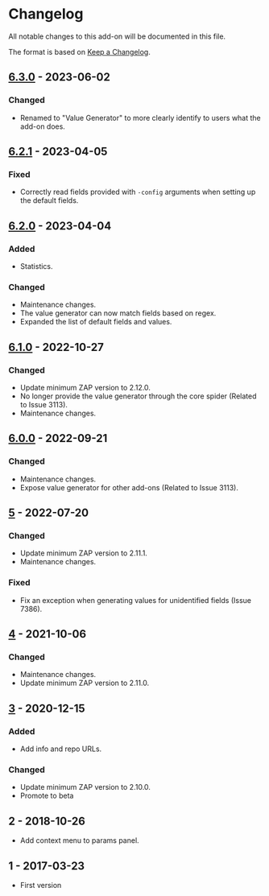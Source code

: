 # Changelog
All notable changes to this add-on will be documented in this file.

The format is based on [Keep a Changelog](https://keepachangelog.com/en/1.0.0/).

## [6.3.0] - 2023-06-02
### Changed
- Renamed to "Value Generator" to more clearly identify to users what the add-on does.

## [6.2.1] - 2023-04-05
### Fixed
- Correctly read fields provided with `-config` arguments when setting up the default fields.

## [6.2.0] - 2023-04-04
### Added
- Statistics.

### Changed
- Maintenance changes.
- The value generator can now match fields based on regex.
- Expanded the list of default fields and values.

## [6.1.0] - 2022-10-27
### Changed
- Update minimum ZAP version to 2.12.0.
- No longer provide the value generator through the core spider (Related to Issue 3113).
- Maintenance changes.


## [6.0.0] - 2022-09-21
### Changed
- Maintenance changes.
- Expose value generator for other add-ons (Related to Issue 3113).

## [5] - 2022-07-20
### Changed
- Update minimum ZAP version to 2.11.1.
- Maintenance changes.

### Fixed
- Fix an exception when generating values for unidentified fields (Issue 7386).

## [4] - 2021-10-06
### Changed
- Maintenance changes.
- Update minimum ZAP version to 2.11.0.

## [3] - 2020-12-15
### Added
- Add info and repo URLs.

### Changed
- Update minimum ZAP version to 2.10.0.
- Promote to beta

## 2 - 2018-10-26

- Add context menu to params panel.

## 1 - 2017-03-23

- First version

[6.3.0]: https://github.com/zaproxy/zap-extensions/releases/formhandler-v6.3.0
[6.2.1]: https://github.com/zaproxy/zap-extensions/releases/formhandler-v6.2.1
[6.2.0]: https://github.com/zaproxy/zap-extensions/releases/formhandler-v6.2.0
[6.1.0]: https://github.com/zaproxy/zap-extensions/releases/formhandler-v6.1.0
[6.0.0]: https://github.com/zaproxy/zap-extensions/releases/formhandler-v6.0.0
[5]: https://github.com/zaproxy/zap-extensions/releases/formhandler-v5
[4]: https://github.com/zaproxy/zap-extensions/releases/formhandler-v4
[3]: https://github.com/zaproxy/zap-extensions/releases/formhandler-v3

